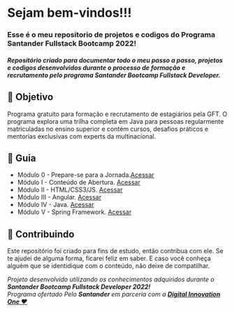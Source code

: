 <h1> 
  Sejam bem-vindos!!! <br>
</h1>
<h3>
  Esse é o meu repositorio de projetos e codigos do Programa Santander Fullstack Bootcamp 2022! 
</h3>


<h5> 
  Repositório criado para documentar todo o meu passo a passo, projetos e codigos desenvolvidos durante o processo de formação e recrutamento pelo programa Santander Bootcamp Fullstack Developer.
</h5>


<h2> 🎯 Objetivo </h2>
  Programa gratuito para formação e recrutamento de estagiários pela GFT. O programa explora uma trilha completa em Java para pessoas regularmente matriculadas no ensino superior e contém cursos, desafios práticos e mentorias exclusivas com experts da multinacional.

<h2 dir="auto"> 🚦 Guia </h2>
<ul dir="auto">
 <li> 
  Módulo 0 - Prepare-se para a Jornada.<a href="https://www.notion.so/diegojfsr/M-dulo-0-Prepare-se-para-a-Jornada-3f2babc31be74d6f946062569777d0e2">Acessar</a>
 </li>
 
  
 <li> 
  Módulo I - Conteúdo de Abertura. <a href="https://www.notion.so/diegojfsr/M-dulo-I-Conte-do-de-Abertura-6890331f78174607b5d998ce6a77431f"> Acessar </a>
 </li>
 <li> 
  Módulo II - HTML/CSS3/JS. <a href="https://www.notion.so/diegojfsr/M-dulo-II-HTML-CSS3-JS-2e48276de16b4836862f1403b2de6967"> Acessar </a>
 </li>
 <li> 
  Módulo III - Angular. <a href="https://www.notion.so/diegojfsr/M-dulo-III-Angular-01ab444eeb7a401cb17b52af728a308d"> Acessar </a>
 </li>
 <li> 
  Módulo IV - Java. <a href="https://www.notion.so/diegojfsr/M-dulo-IV-JAVA-b83817ad777f47d6aeec4e6e654278d4"> Acessar </a>
 </li>
 <li> 
  Módulo V - Spring Framework. <a href="https://www.notion.so/diegojfsr/M-dulo-V-Spring-Framework-e16219316118409e96f0e06501829e6b"> Acessar </a>
 </li>
</ul>

<h2 dir="auto"> 🤝 Contribuindo </h2>
<p dir="auto">
  Este repositório foi criado para fins de estudo, então contribua com ele. Se te ajudei de alguma forma, ficarei feliz em
  saber. 
E caso você conheça alguém que se identidique com o conteúdo, não deixe de compatilhar.
</p>




<p dir="auto"> 
 <em>
  Projeto desenvolvido utilizando os conhecimentos adquiridos durante o 
  <strong> Santander Bootcamp Fullstack Developer 2022! </strong><br>
  Programa ofertado Pelo <strong> Santander </strong> em parceria com a <a href="https://www.dio.me/"> <strong>  Digital Innovation One ❤️ </strong> </a>
 </em> 
</p>
